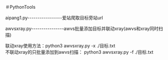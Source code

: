＃PythonTools

aipang1.py-----------------爱站爬取目标旁站url

awvsxray.py----------------awvs批量添加目标并联动xray(awvs和xray同时扫描)

联动xray使用方法：python3 awvsxray.py -x ./目标.txt   
不联动xray的只批量添加到awvs扫描： python3 awvsxray.py -f ./目标.txt   
